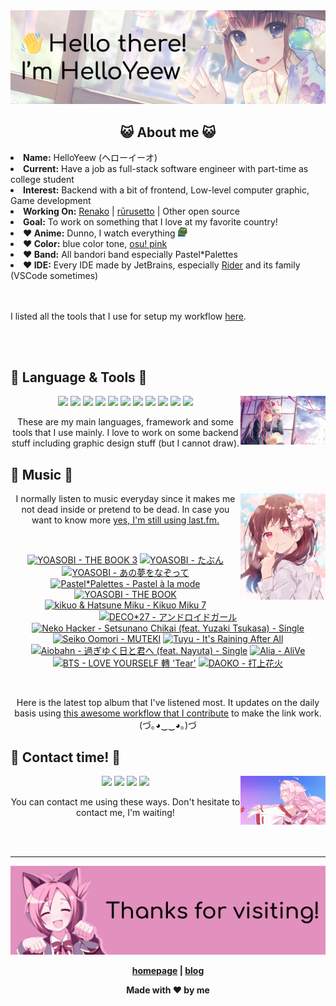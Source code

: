 <img src="welcome-banner.png" alt="Welcome!">

<h2 align="center">😺 About me 😺</h2> 
<!-- <href="https://music.apple.com/profile/HelloYeew"><img src="https://music-profile.rayriffy.com/theme/light.svg?uid=000318.14c819f20852410f9dbc0d2a5438f62b.0716" width="27%" align="right"></href> -->
<li><b>Name:</b> HelloYeew (ヘローイーオ)</li>
<li><b>Current:</b> Have a job as full-stack software engineer with part-time as college student</li>
<li><b>Interest:</b> Backend with a bit of frontend, Low-level computer graphic, Game development</li>
<li><b>Working On:</b> <a href="https://github.com/HelloYeew/renako">Renako</a> | <a href="https://github.com/Rurusetto/rurusetto">rūrusetto</a> | Other open source</li>
<li><b>Goal:</b> To work on something that I love at my favorite country!</li>
<li><b>❤️ Anime:</b> Dunno, I watch everything <img src="twitch-emoji/YEP.png" width="3%" vertical-align="middle"></li>
<li><b>❤️ Color:</b> blue color tone, <a href="https://www.color-hex.com/color-palette/104633">osu! pink</a></li>
<li><b>❤️ Band:</b> All bandori band especially Pastel*Palettes</li>
<li><b>❤️ IDE:</b> Every IDE made by JetBrains, especially <a href="https://www.jetbrains.com/rider/">Rider</a> and its family</li> (VSCode sometimes)
<br>
<br>
<br>

<p>I listed all the tools that I use for setup my workflow <a href="https://github.com/HelloYeew/workflow-setup">here</a>.</p>

<br>
<br>

## 📇 Language & Tools 📇

<img src="knowledge-pic.png" width="27%" align="right">
<p align="center"><img src="https://img.shields.io/badge/-python-3776AB.svg?&style=for-the-badge&logo=python&logoColor=white"/> <img src="https://img.shields.io/badge/-django-092E20.svg?&style=for-the-badge&logo=django&logoColor=white"/> <img src="https://img.shields.io/badge/-csharp-239120.svg?&style=for-the-badge&logo=csharp&logoColor=white"/> <img src="https://img.shields.io/badge/-javascript-F7DF1E.svg?&style=for-the-badge&logo=javascript&logoColor=black"/> <img src="https://img.shields.io/badge/-typescript-3178C6.svg?&style=for-the-badge&logo=typescript&logoColor=white"/> <img src="https://img.shields.io/badge/java-007396.svg?&style=for-the-badge&logo=java&logoColor=white"/> <img src="https://img.shields.io/badge/-html5-E34F26.svg?&style=for-the-badge&logo=html5&logoColor=white"/> <img src="https://img.shields.io/badge/-css3-1572B6.svg?&style=for-the-badge&logo=css3&logoColor=white"/> <img src="https://img.shields.io/badge/-nginx-009639.svg?&style=for-the-badge&logo=nginx&logoColor=white"/> <img src="https://img.shields.io/badge/-svelte-FF3E00.svg?&style=for-the-badge&logo=svelte&logoColor=white"/> <img src="https://img.shields.io/badge/-tailwind CSS-06B6D4.svg?&style=for-the-badge&logo=Tailwind CSS&logoColor=white"/>

<p align="center">These are my main languages, framework and some tools that I use mainly. I love to work on some backend stuff including graphic design stuff (but I cannot draw).</p>

## 🎵 Music 🎵

<img src="music-pic.png" width="27%" align="right">

<p align="center">I normally listen to music everyday since it makes me not dead inside or pretend to be dead. In case you want to know more <a href="https://www.last.fm/user/HelloYeew">yes, I'm still using last.fm.</p>
  
<br>

<!-- lastfm -->
<p align="center"><a href="https://www.last.fm/music/YOASOBI/THE+BOOK+3"><img src="https://lastfm.freetls.fastly.net/i/u/64s/f266442b5d028045a395943793ab4456.jpg" title="YOASOBI - THE BOOK 3"></a> <a href="https://www.last.fm/music/YOASOBI/%E3%81%9F%E3%81%B6%E3%82%93"><img src="https://lastfm.freetls.fastly.net/i/u/64s/ccc3a0f04e09fe273415511de88af4b0.jpg" title="YOASOBI - たぶん"></a> <a href="https://www.last.fm/music/YOASOBI/%E3%81%82%E3%81%AE%E5%A4%A2%E3%82%92%E3%81%AA%E3%81%9E%E3%81%A3%E3%81%A6"><img src="https://lastfm.freetls.fastly.net/i/u/64s/4195d78b0fb046879f50a44166a1c995.png" title="YOASOBI - あの夢をなぞって"></a> <a href="https://www.last.fm/music/Pastel*Palettes/Pastel+%C3%A0+la+mode"><img src="https://lastfm.freetls.fastly.net/i/u/64s/90ef77abdb39306fbaa263c08a138b53.png" title="Pastel*Palettes - Pastel à la mode"></a> <a href="https://www.last.fm/music/YOASOBI/THE+BOOK"><img src="https://lastfm.freetls.fastly.net/i/u/64s/fa296c5fe279315fbe5cbf3caee2d4b9.jpg" title="YOASOBI - THE BOOK"></a> <a href="https://www.last.fm/music/kikuo+&+Hatsune+Miku/Kikuo+Miku+7"><img src="https://lastfm.freetls.fastly.net/i/u/64s/4bafecbf399a1b23756059261fb871fd.jpg" title="kikuo & Hatsune Miku - Kikuo Miku 7"></a> <a href="https://www.last.fm/music/DECO*27/%E3%82%A2%E3%83%B3%E3%83%89%E3%83%AD%E3%82%A4%E3%83%89%E3%82%AC%E3%83%BC%E3%83%AB"><img src="https://lastfm.freetls.fastly.net/i/u/64s/c59a529252f085d5a680fa6d48d6874b.jpg" title="DECO*27 - アンドロイドガール"></a> <a href="https://www.last.fm/music/Neko+Hacker/Setsunano+Chikai+(feat.+Yuzaki+Tsukasa)+-+Single"><img src="https://lastfm.freetls.fastly.net/i/u/64s/98f1dbab2a8ccc953ef1a1b83188fd02.jpg" title="Neko Hacker - Setsunano Chikai (feat. Yuzaki Tsukasa) - Single"></a> <a href="https://www.last.fm/music/Seiko+Oomori/MUTEKI"><img src="https://lastfm.freetls.fastly.net/i/u/64s/527830180d326860dddc33614fff394e.jpg" title="Seiko Oomori - MUTEKI"></a> <a href="https://www.last.fm/music/Tuyu/It%27s+Raining+After+All"><img src="https://lastfm.freetls.fastly.net/i/u/64s/2f0ce4147eeb2e79992e733a57397e43.jpg" title="Tuyu - It's Raining After All"></a> <a href="https://www.last.fm/music/Aiobahn/%E9%81%8E%E3%81%8E%E3%82%86%E3%81%8F%E6%97%A5%E3%81%A8%E5%90%9B%E3%81%B8+(feat.+Nayuta)+-+Single"><img src="https://lastfm.freetls.fastly.net/i/u/64s/1cfa9589fa9e057685eb39f210898065.jpg" title="Aiobahn - 過ぎゆく日と君へ (feat. Nayuta) - Single"></a> <a href="https://www.last.fm/music/Alia/AliVe"><img src="https://lastfm.freetls.fastly.net/i/u/64s/7988d910da2876b472f0fadec9547755.jpg" title="Alia - AliVe"></a> <a href="https://www.last.fm/music/BTS/LOVE+YOURSELF+%E8%BD%89+%27Tear%27"><img src="https://lastfm.freetls.fastly.net/i/u/64s/5f0214a58dec8ee36d902b50104b9740.jpg" title="BTS - LOVE YOURSELF 轉 'Tear'"></a> <a href="https://www.last.fm/music/DAOKO/%E6%89%93%E4%B8%8A%E8%8A%B1%E7%81%AB"><img src="https://lastfm.freetls.fastly.net/i/u/64s/e1e400136edf10cd904823d6a8f56543.jpg" title="DAOKO - 打上花火"></a> </p>

<br>

<p align="center">Here is the latest top album that I've listened most. It updates on the daily basis using <a href="https://github.com/melipass/lastfm-to-markdown/">this awesome workflow that I contribute</a> to make the link work. (づ｡◕‿‿◕｡)づ</p>

## 📝 Contact time! 📝

<img src="contact-pic.png" width="27%" align="right">

<p align="center"><a href="https://twitter.com/nonggummud" target="_blank"><img src="https://img.shields.io/badge/-nonggummud-1DA1F2.svg?&style=for-the-badge&logo=Twitter&logoColor=white"/></a> <a href="https://www.linkedin.com/in/helloyeew" target="_blank"><img src="https://img.shields.io/badge/-helloyeew-0A66C2.svg?&style=for-the-badge&logo=linkedin&logoColor=white"/></a> <a href="https://peerlist.io/helloyeew"><img src="https://img.shields.io/badge/-peerlist-00AA45.svg?&style=for-the-badge"/></a> <a href="https://music.apple.com/profile/HelloYeew" target="_blank"><img src="https://img.shields.io/badge/-Apple Music-FC3C44.svg?&style=for-the-badge&logo=Apple&logoColor=white"/></a></p>

<p align="center">You can contact me using these ways. Don't hesitate to contact me, I'm waiting!</p>
<br>
<br>

---

<img src="bye-banner.png" alt="Thanks for visiting!">

<p align="center"><b><a href="https://www.helloyeew.dev">homepage</a> | <b><a href="https://story.helloyeew.dev/">blog</a></p>

<p align="center">Made with ❤️ by me</p>

